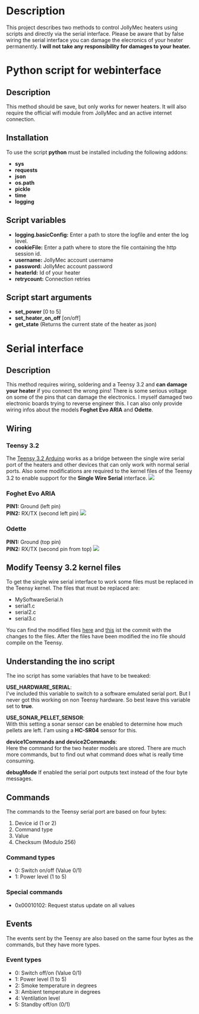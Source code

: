 # Description
This project describes two methods to control JollyMec heaters using scripts and directly via the serial interface. Please be aware that by false wiring the serial interface you can damage the elecronics of your heater permanently. **I will not take any responsibility for damages to your heater.**

# Python script for webinterface
## Description
This method should be save, but only works for newer heaters. It will also require the official wifi module from JollyMec and an active internet connection.
## Installation
To use the script **python** must be installed including the following addons:
- **sys**
- **requests**
- **json**
- **os.path**
- **pickle**
- **time**
- **logging**
## Script variables
- **logging.basicConfig:** Enter a path to store the logfile and enter the log level.
- **cookieFile:** Enter a path where to store the file containing the http session id.
- **username:** JollyMec account username
- **password:** JollyMec account password
- **heaterId:** Id of your heater
- **retrycount:** Connection retries
## Script start arguments
- **set_power** [0 to 5] 
- **set_heater_on_off** [on/off]
- **get_state** (Returns the current state of the heater as json)

# Serial interface
## Description
This method requires wiring, soldering and a Teensy 3.2 and **can damage your heater** if you connect the wrong pins! There is some serious voltage on some of the pins that can damage the electronics. I myself damaged two electronic boards trying to reverse engineer this. I can also only provide wiring infos about the models **Foghet Evo ARIA** and **Odette**.
## Wiring
### Teensy 3.2
The [Teensy 3.2 Arduino](https://www.pjrc.com/store/teensy32.html "Teensy 3.2 Arduino") works as a bridge between the single wire serial port of the heaters and other devices that can only work with normal serial ports. Also some modifications are required to the kernel files of the Teensy 3.2 to enable support for the **Single Wire Serial** interface.
![](./images/schema.png)
### Foghet Evo ARIA
**PIN1:** Ground (left pin)  
**PIN2:** RX/TX (second left pin)
![](./images/Foghet_Evo_ARIA.JPG)
### Odette
**PIN1:** Ground (top pin)  
**PIN2:** RX/TX (second pin from top)
![](./images/Odette.JPG)
## Modify Teensy 3.2 kernel files
To get the single wire serial interface to work some files must be replaced in the Teensy kernel. The files that must be replaced are:
- MySoftwareSerial.h
- serial1.c
- serial2.c
- serial3.c

You can find the modified files [here](https://github.com/TheNetStriker/cores/tree/SingleWireSerial/teensy3 "here") and [this](https://github.com/TheNetStriker/cores/commit/82d762ba9ccf741c450eff08eb6beaa19567e7b8 "this") ist the commit with the changes to the files. After the files have been modified the ino file should compile on the Teensy.
## Understanding the ino script
The ino script has some variables that have to be tweaked:  

**USE_HARDWARE_SERIAL**:  
I've included this variable to switch to a software emulated serial port. But I never got this working on non Teensy hardware. So best leave this variable set to **true**.  

**USE_SONAR_PELLET_SENSOR**:  
With this setting a sonar sensor can be enabled to determine how much pellets are left. I'am using a **HC-SR04** sensor for this.  

**device1Commands and device2Commands**:  
Here the command for the two heater models are stored. There are much more commands, but to find out what command does what is really time consuming.

**debugMode**
If enabled the serial port outputs text instead of the four byte messages.
## Commands
The commands to the Teensy serial port are based on four bytes:
1. Device id (1 or 2)
2. Command type
3. Value
4. Checksum (Modulo 256)
### Command types
- 0: Switch on/off (Value 0/1)
- 1: Power level (1 to 5)
### Special commands
- 0x00010102: Request status update on all values
## Events
The events sent by the Teensy are also based on the same four bytes as the commands, but they have more types.
### Event types
- 0: Switch off/on (Value 0/1)
- 1: Power level (1 to 5)
- 2: Smoke temperature in degrees
- 3: Ambient temperature in degrees
- 4: Ventilation level
- 5: Standby off/on (0/1)